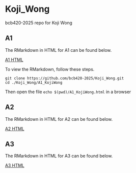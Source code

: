 # Koji_Wong
bcb420-2025 repo for Koji Wong

## A1
The RMarkdown in HTML for A1 can be found below.

<a href=https://github.com/bcb420-2025/Koji_Wong/blob/main/A1_KojiWong/A1_KojiWong.html>A1 HTML</a>

To view the RMarkdown, follow these steps.

```
git clone https://github.com/bcb420-2025/Koji_Wong.git
cd ./Koji_Wong/A1_KojiWong
```
Then open the file `echo $(pwd)/A1_KojiWong.html` in a browser

## A2
The RMarkdown in HTML for A2 can be found below.

<a href=https://github.com/bcb420-2025/Koji_Wong/blob/main/A2_KojiWong/A2_KojiWong.html>A2 HTML</a>


## A3
The RMarkdown in HTML for A3 can be found below.

<a href=https://github.com/bcb420-2025/Koji_Wong/blob/main/A3_KojiWong/A3.html>A3 HTML</a>

